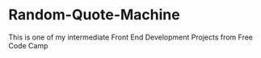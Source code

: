# Random-Quote-Machine
This is one of my intermediate Front End Development Projects from Free Code Camp 

